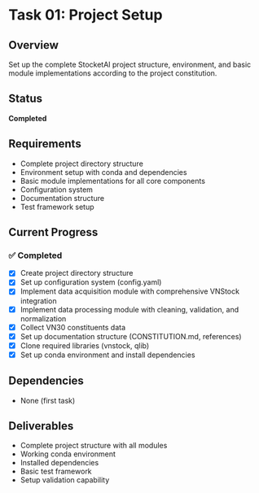 # Task 01: Project Setup

## Overview
Set up the complete StocketAI project structure, environment, and basic module implementations according to the project constitution.

## Status
**Completed**

## Requirements
- Complete project directory structure
- Environment setup with conda and dependencies
- Basic module implementations for all core components
- Configuration system
- Documentation structure
- Test framework setup

## Current Progress

### ✅ Completed
- [x] Create project directory structure
- [x] Set up configuration system (config.yaml)
- [x] Implement data acquisition module with comprehensive VNStock integration
- [x] Implement data processing module with cleaning, validation, and normalization
- [x] Collect VN30 constituents data
- [x] Set up documentation structure (CONSTITUTION.md, references)
- [x] Clone required libraries (vnstock, qlib)
- [x] Set up conda environment and install dependencies

## Dependencies
- None (first task)

## Deliverables
- Complete project structure with all modules
- Working conda environment
- Installed dependencies
- Basic test framework
- Setup validation capability